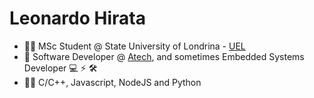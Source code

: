 <h1>Leonardo Hirata</h1>

- :student: MSc Student @ State University of Londrina - [UEL](https://www.uel.br)
- 🤖 Software Developer @ [Atech](https://atech.com.br/), and sometimes Embedded Systems Developer :computer: :zap: :hammer_and_wrench:
- 👨‍💻 C/C++, Javascript, NodeJS and Python
